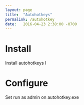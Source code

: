 ```yaml
---
layout: page
title:  "Autohotkeys"
permalink: /autohotkey
date:   2016-04-23 2:38:00 -0700
---
```

# Install

Install autohotkeys l

# Configure

Set run as admin on autohotkey.exe